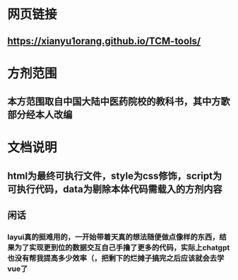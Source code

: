 ﻿#

# 网页链接
## https://xianyu1orang.github.io/TCM-tools/
# 方剂范围
## 本方范围取自中国大陆中医药院校的教科书，其中方歌部分经本人改编

# 文档说明
## html为最终可执行文件，style为css修饰，script为可执行代码，data为剔除本体代码需载入的方剂内容
## 闲话
### layui真的挺难用的，一开始带着天真的想法随便做点像样的东西，结果为了实现更到位的数据交互自己手撸了更多的代码，实际上chatgpt也没有帮我提高多少效率（，把剩下的烂摊子搞完之后应该就会去学vue了



